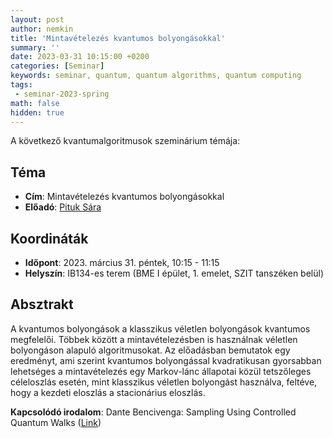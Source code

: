 ```yaml
---
layout: post
author: nemkin
title: 'Mintavételezés kvantumos bolyongásokkal'
summary: ''
date: 2023-03-31 10:15:00 +0200
categories: [Seminar]
keywords: seminar, quantum, quantum algorithms, quantum computing
tags:
 - seminar-2023-spring
math: false
hidden: true
---
```


A következő kvantumalgoritmusok szeminárium témája:

## Téma

- **Cím**: Mintavételezés kvantumos bolyongásokkal
- **Előadó**: [Pituk Sára](https://doktori.hu/index.php?menuid=192&lang=HU&sz_ID=44941)

## Koordináták

- **Időpont**: 2023. március 31. péntek, 10:15 - 11:15
- **Helyszín**: IB134-es terem (BME I épület, 1. emelet, SZIT tanszéken belül)

## Absztrakt

A kvantumos bolyongások a klasszikus véletlen bolyongások kvantumos megfelelői. Többek között a mintavételezésben is használnak véletlen bolyongáson alapuló algoritmusokat. Az előadásban bemutatok egy eredményt, ami szerint kvantumos bolyongással kvadratikusan gyorsabban lehetséges a mintavételezés egy Markov-lánc állapotai közül tetszőleges céleloszlás esetén, mint klasszikus véletlen bolyongást használva, feltéve, hogy a kezdeti eloszlás a stacionárius eloszlás.

**Kapcsolódó irodalom**: Dante Bencivenga: Sampling Using Controlled Quantum Walks ([Link](https://prism.ucalgary.ca/server/api/core/bitstreams/6c838e8f-958e-474c-9160-cda2d73c1623/content))
